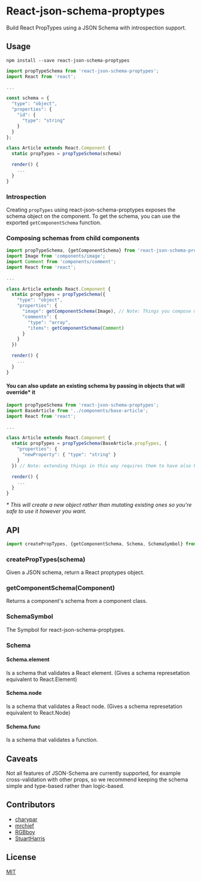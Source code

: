# React-json-schema-proptypes

Build React PropTypes using a JSON Schema with introspection support.

## Usage

`npm install --save react-json-schema-proptypes`

```js
import propTypeSchema from 'react-json-schema-proptypes';
import React from 'react';

...

const schema = {
  "type": "object",
  "properties": {
    "id": {
      "type": "string"
    }
  }
};

class Article extends React.Component {
  static propTypes = propTypeSchema(schema)

  render() {
    ...
  }
}

```

### Introspection

Creating `propTypes` using react-json-schema-proptypes exposes the schema object on the component.
To get the schema, you can use the exported `getComponentSchema` function.

### Composing schemas from child components

```js
import propTypeSchema, {getComponentSchema} from 'react-json-schema-proptypes';
import Image from 'components/image';
import Comment from 'components/comment';
import React from 'react';

...

class Article extends React.Component {
  static propTypes = propTypeSchema({
    "type": "object",
    "properties": {
      "image": getComponentSchema(Image), // Note: Things you compose must have been curated with react-json-schema-proptypes
      "comments": {
        "type": "array",
        "items": getComponentSchema(Comment)
      }
    }
  })

  render() {
    ...
  }
}

```

#### You can also update an existing schema by passing in objects that will override* it

```js
import propTypeSchema from 'react-json-schema-proptypes';
import BaseArticle from '../components/base-article';
import React from 'react';

...

class Article extends React.Component {
  static propTypes = propTypeSchema(BaseArticle.propTypes, {
    "properties": {
      "newProperty": { "type": "string" }
    }
  }) // Note: extending things in this way requires them to have also have been curated with react-json-schema-proptypes

  render() {
    ...
  }
}

```

_* This will create a new object rather than mutating existing ones so you're safe to use it however you want._

## API

``` js
import createPropTypes, {getComponentSchema, Schema, SchemaSymbol} from 'react-json-schema-proptypes';

```

### createPropTypes(schema)

Given a JSON schema, return a React proptypes object.  

### getComponentSchema(Component)

Returns a component's schema from a component class.

### SchemaSymbol

The Sympbol for react-json-schema-proptypes.

### Schema

#### Schema.element
Is a schema that validates a React element.  (Gives a schema represetation equivalent to React.Element)

#### Schema.node
Is a schema that validates a React node.  (Gives a schema represetation equivalent to React.Node)

#### Schema.func
Is a schema that validates a function.


## Caveats

Not all features of JSON-Schema are currently supported, for example cross-validation with other props, so we recommend keeping the schema simple and type-based rather than logic-based.

## Contributors

* [charypar](http://github.com/charypar)
* [mrchief](http://github.com/mrchief)
* [RGBboy](http://github.com/RGBboy)
* [StuartHarris](http://github.com/StuartHarris)

## License

[MIT](/LICENSE)
